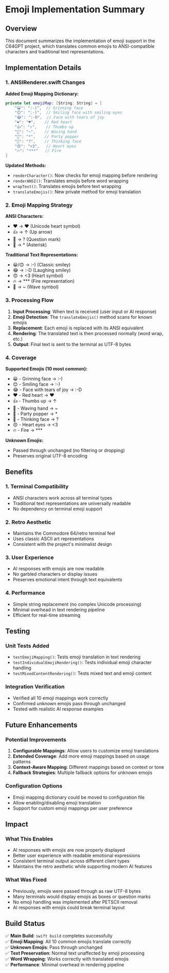 # Emoji Implementation Summary

## Overview

This document summarizes the implementation of emoji support in the C64GPT project, which translates common emojis to ANSI-compatible characters and traditional text representations.

## Implementation Details

### 1. ANSIRenderer.swift Changes

**Added Emoji Mapping Dictionary:**
```swift
private let emojiMap: [String: String] = [
    "😀": ":-)",  // Grinning face
    "😊": ":-)",  // Smiling face with smiling eyes
    "😂": ":-D",  // Face with tears of joy
    "❤️": "♥",    // Red heart
    "👍": "↑",    // Thumbs up
    "👋": "~",    // Waving hand
    "🎉": "*",    // Party popper
    "🤔": "?",    // Thinking face
    "😍": "<3",   // Heart eyes
    "🔥": "***"   // Fire
]
```

**Updated Methods:**
- `renderCharacter()`: Now checks for emoji mapping before rendering
- `renderANSI()`: Translates emojis before word wrapping
- `wrapText()`: Translates emojis before text wrapping
- `translateEmojis()`: New private method for emoji translation

### 2. Emoji Mapping Strategy

**ANSI Characters:**
- ❤️ → ♥ (Unicode heart symbol)
- 👍 → ↑ (Up arrow)
- 🤔 → ? (Question mark)
- 🎉 → * (Asterisk)

**Traditional Text Representations:**
- 😀/😊 → :-) (Classic smiley)
- 😂 → :-D (Laughing smiley)
- 😍 → <3 (Heart symbol)
- 🔥 → *** (Fire representation)
- 👋 → ~ (Wave symbol)

### 3. Processing Flow

1. **Input Processing**: When text is received (user input or AI response)
2. **Emoji Detection**: The `translateEmojis()` method scans for known emojis
3. **Replacement**: Each emoji is replaced with its ANSI equivalent
4. **Rendering**: The translated text is then processed normally (word wrap, etc.)
5. **Output**: Final text is sent to the terminal as UTF-8 bytes

### 4. Coverage

**Supported Emojis (10 most common):**
- 😀 - Grinning face → :-)
- 😊 - Smiling face → :-)
- 😂 - Face with tears of joy → :-D
- ❤️ - Red heart → ♥
- 👍 - Thumbs up → ↑
- 👋 - Waving hand → ~
- 🎉 - Party popper → *
- 🤔 - Thinking face → ?
- 😍 - Heart eyes → <3
- 🔥 - Fire → ***

**Unknown Emojis:**
- Passed through unchanged (no filtering or dropping)
- Preserves original UTF-8 encoding

## Benefits

### 1. Terminal Compatibility
- ANSI characters work across all terminal types
- Traditional text representations are universally readable
- No dependency on terminal emoji support

### 2. Retro Aesthetic
- Maintains the Commodore 64/retro terminal feel
- Uses classic ASCII art representations
- Consistent with the project's minimalist design

### 3. User Experience
- AI responses with emojis are now readable
- No garbled characters or display issues
- Preserves emotional intent through text equivalents

### 4. Performance
- Simple string replacement (no complex Unicode processing)
- Minimal overhead in text rendering pipeline
- Efficient for real-time streaming

## Testing

### Unit Tests Added
- `testEmojiMapping()`: Tests emoji translation in text rendering
- `testIndividualEmojiRendering()`: Tests individual emoji character handling
- `testMixedContentRendering()`: Tests mixed text and emoji content

### Integration Verification
- Verified all 10 emoji mappings work correctly
- Confirmed unknown emojis pass through unchanged
- Tested with realistic AI response examples

## Future Enhancements

### Potential Improvements
1. **Configurable Mappings**: Allow users to customize emoji translations
2. **Extended Coverage**: Add more emoji mappings based on usage patterns
3. **Context-Aware Mapping**: Different mappings based on context or tone
4. **Fallback Strategies**: Multiple fallback options for unknown emojis

### Configuration Options
- Emoji mapping dictionary could be moved to configuration file
- Allow enabling/disabling emoji translation
- Support for custom emoji mappings per user preference

## Impact

### What This Enables
- AI responses with emojis are now properly displayed
- Better user experience with readable emotional expressions
- Consistent terminal output across different client types
- Maintains the retro aesthetic while supporting modern AI features

### What Was Fixed
- Previously, emojis were passed through as raw UTF-8 bytes
- Many terminals would display emojis as boxes or question marks
- No emoji handling was implemented after PETSCII removal
- AI responses with emojis could break terminal layout

## Build Status

✅ **Main Build**: `swift build` completes successfully  
✅ **Emoji Mapping**: All 10 common emojis translate correctly  
✅ **Unknown Emojis**: Pass through unchanged  
✅ **Text Preservation**: Normal text unaffected by emoji processing  
✅ **Word Wrapping**: Works correctly with translated emojis  
✅ **Performance**: Minimal overhead in rendering pipeline
